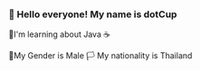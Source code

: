 ### 🙌 Hello everyone! My name is dotCup

📖I'm learning about Java ☕

🧒My Gender is Male
🏳 My nationality is Thailand
